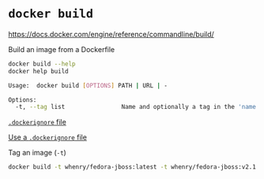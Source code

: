 # `docker build`

<https://docs.docker.com/engine/reference/commandline/build/>

Build an image from a Dockerfile

```bash
docker build --help
docker help build
```

```bash
Usage:  docker build [OPTIONS] PATH | URL | -

Options:
  -t, --tag list                Name and optionally a tag in the 'name:tag' format
```

[`.dockerignore` file](https://docs.docker.com/engine/reference/builder/#dockerignore-file)

[Use a `.dockerignore` file](https://docs.docker.com/engine/reference/commandline/build/#use-a-dockerignore-file)

Tag an image (`-t`)

```bash
docker build -t whenry/fedora-jboss:latest -t whenry/fedora-jboss:v2.1 .
```
